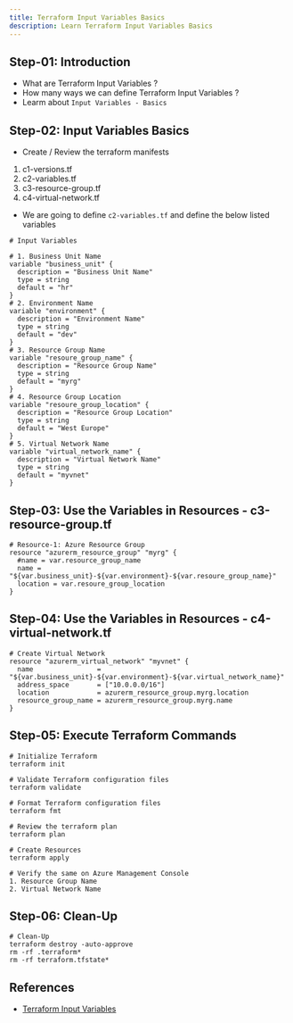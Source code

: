 ```yaml
---
title: Terraform Input Variables Basics
description: Learn Terraform Input Variables Basics
---
```


## Step-01: Introduction
- What are Terraform Input Variables ?
- How many ways we can define Terraform Input Variables ?
- Learm about `Input Variables - Basics`

## Step-02: Input Variables Basics 
- Create / Review the terraform manifests
1. c1-versions.tf
2. c2-variables.tf
3. c3-resource-group.tf
4. c4-virtual-network.tf
- We are going to define `c2-variables.tf` and define the below listed variables
```t
# Input Variables

# 1. Business Unit Name
variable "business_unit" {
  description = "Business Unit Name"
  type = string
  default = "hr"
}
# 2. Environment Name
variable "environment" {
  description = "Environment Name"
  type = string
  default = "dev"
}
# 3. Resource Group Name
variable "resoure_group_name" {
  description = "Resource Group Name"
  type = string
  default = "myrg"
}
# 4. Resource Group Location
variable "resoure_group_location" {
  description = "Resource Group Location"
  type = string
  default = "West Europe"
}
# 5. Virtual Network Name
variable "virtual_network_name" {
  description = "Virtual Network Name"
  type = string 
  default = "myvnet"
}
```

## Step-03: Use the Variables in Resources - c3-resource-group.tf
```t
# Resource-1: Azure Resource Group
resource "azurerm_resource_group" "myrg" {
  #name = var.resource_group_name
  name = "${var.business_unit}-${var.environment}-${var.resoure_group_name}"
  location = var.resoure_group_location
}
```

## Step-04: Use the Variables in Resources - c4-virtual-network.tf
```t
# Create Virtual Network
resource "azurerm_virtual_network" "myvnet" {
  name                = "${var.business_unit}-${var.environment}-${var.virtual_network_name}"
  address_space       = ["10.0.0.0/16"]
  location            = azurerm_resource_group.myrg.location
  resource_group_name = azurerm_resource_group.myrg.name
}
```

## Step-05: Execute Terraform Commands
```t
# Initialize Terraform
terraform init

# Validate Terraform configuration files
terraform validate

# Format Terraform configuration files
terraform fmt

# Review the terraform plan
terraform plan

# Create Resources
terraform apply

# Verify the same on Azure Management Console
1. Resource Group Name
2. Virtual Network Name 
```

## Step-06: Clean-Up
```t
# Clean-Up
terraform destroy -auto-approve
rm -rf .terraform*
rm -rf terraform.tfstate*
```

## References
- [Terraform Input Variables](https://www.terraform.io/docs/language/values/variables.html)


